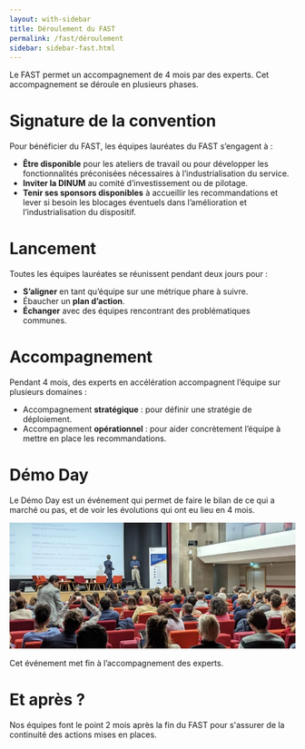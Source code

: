 ```yaml
---
layout: with-sidebar
title: Déroulement du FAST
permalink: /fast/déroulement
sidebar: sidebar-fast.html
---
```


Le FAST permet un accompagnement de 4 mois par des experts. Cet accompagnement se déroule en plusieurs phases.

# Signature de la convention

Pour bénéficier du FAST, les équipes lauréates du FAST s’engagent à :

- **Être disponible** pour les ateliers de travail ou pour développer les fonctionnalités préconisées nécessaires à l’industrialisation du service.
- **Inviter la DINUM** au comité d’investissement ou de pilotage.
- **Tenir ses sponsors disponibles** à accueillir les recommandations et lever si besoin les blocages éventuels dans l’amélioration et l’industrialisation du dispositif.

# Lancement

Toutes les équipes lauréates se réunissent pendant deux jours pour :

- **S’aligner** en tant qu’équipe sur une métrique phare à suivre.
- Ébaucher un **plan d’action**.
- **Échanger** avec des équipes rencontrant des problématiques communes.

# Accompagnement

Pendant 4 mois, des experts en accélération accompagnent l’équipe sur plusieurs domaines :

- Accompagnement **stratégique** : pour définir une stratégie de déploiement.
- Accompagnement **opérationnel** : pour aider concrètement l’équipe à mettre en place les recommandations.

# Démo Day

Le Démo Day est un événement qui permet de faire le bilan de ce qui a marché ou pas, et de voir les évolutions qui ont eu lieu en 4 mois.

<img alt="L'audience d'un démo day du FAST" class="fr-responsive-img" src="/assets/images/fast-demo-day.png">

Cet événement met fin à l’accompagnement des experts.

# Et après ?

Nos équipes font le point 2 mois après la fin du FAST pour s'assurer de la continuité des actions mises en places.
